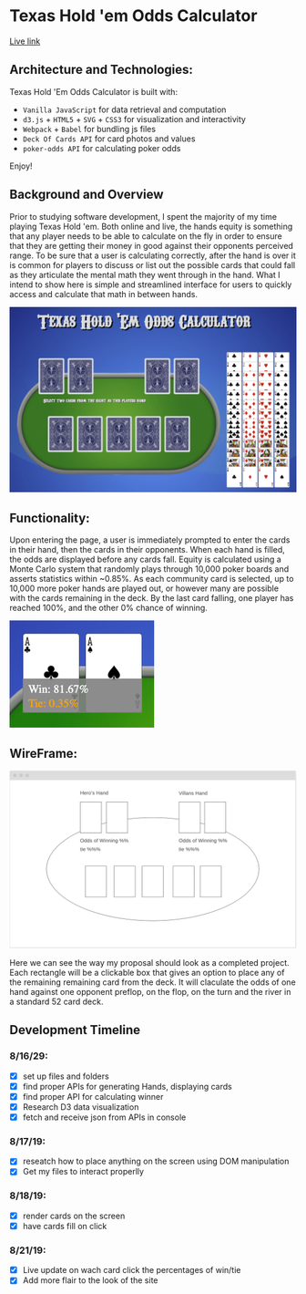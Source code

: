 # Texas Hold 'em Odds Calculator

[Live link]( https://speneki.github.io/Texas-Hold-em-odds-calculator/)

## Architecture and Technologies:
Texas Hold 'Em Odds Calculator is built with:

- ```Vanilla JavaScript``` for data retrieval and computation
- ```d3.js``` + ```HTML5``` + ```SVG``` + ```CSS3``` for visualization and interactivity
- ```Webpack``` + ```Babel``` for bundling js files
- ```Deck Of Cards API``` for card photos and values
- ```poker-odds API``` for calculating poker odds

Enjoy!

## Background and Overview

Prior to studying software development, I spent the majority of my time playing Texas Hold 'em. Both online and live, the hands equity is something that any player needs to be able to calculate on the fly in order to ensure that they are getting their money in good against their opponents perceived range. To be sure that a user is calculating correctly, after the hand is over it is common for players to discuss or list out the possible cards that could fall as they articulate the mental math they went through in the hand. What I intend to show here is simple and streamlined interface for users to quickly access and calculate that math in between hands.


![](https://github.com/Speneki/Texas-Hold-em-odds-calculator/blob/master/src/assets/readme-display.gif)

## Functionality: 
  Upon entering the page, a user is immediately prompted to enter the cards in their hand, then the cards in their opponents. When each hand is filled, the odds are displayed before any cards fall. Equity is calculated using a Monte Carlo system that randomly plays through 10,000 poker boards and asserts statistics within ~0.85%. As each community card is selected, up to 10,000 more poker hands are played out, or however many are possible with the cards remaining in the deck. By the last card falling, one player has reached 100%, and the other 0% chance of winning.
  
![percentages](https://github.com/Speneki/Texas-Hold-em-odds-calculator/blob/master/src/assets/Screen%20Shot%202019-08-19%20at%209.33.36%20AM.png)

## WireFrame: 

![wireframe](https://github.com/Speneki/Texas-Hold-em-odds-calculator/blob/master/src/assets/wireframe.png)

Here we can see the way my proposal should look as a completed project. Each rectangle will be a clickable box that gives an option to place any of the remaining remaining card from the deck. It will claculate the odds of one hand against one opponent preflop, on the flop, on the turn and the river in a standard 52 card deck.

## Development Timeline

  ### 8/16/29: 
  - [x] set up files and folders
  - [x] find proper APIs for generating Hands, displaying cards
  - [x] find proper API for calculating winner
  - [x] Research D3 data visualization
  - [x] fetch and receive json from APIs in console
  
  ### 8/17/19: 
  - [x] reseatch how to place anything on the screen using DOM manipulation
  - [x] Get my files to interact properlly 
  
  ### 8/18/19:
  - [x] render cards on the screen
  - [x] have cards fill on click
  
  ### 8/21/19:
  - [x] Live update on wach card click the percentages of win/tie
  - [x] Add more flair to the look of the site
